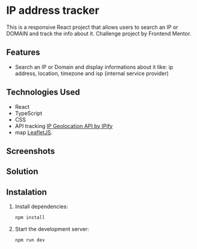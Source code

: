 # IP address tracker

This is a responsive React project that allows users to search an IP or DOMAIN and track the info about it.
Challenge project by Frontend Mentor.

## Features

- Search an IP or Domain and display informations about it like: ip address, location, timezone and isp (internal service provider)

## Technologies Used

- React
- TypeScript
- CSS
- API tracking [IP Geolocation API by IPify](https://geo.ipify.org/)
- map [LeafletJS](https://leafletjs.com/).

## Screenshots

## Solution

## Instalation

1. Install dependencies:

   ```sh
   npm install
   ```

2. Start the development server:
   ```sh
   npm run dev
   ```
